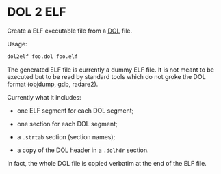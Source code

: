 # DOL 2 ELF

Create a ELF executable file from a [DOL](http://wiibrew.org/wiki/DOL) file.

Usage:

~~~sh
dol2elf foo.dol foo.elf
~~~

The generated ELF file is currently a dummy ELF file. It is not meant to be
executed but to be read by standard tools which do not groke the DOL format
(objdump, gdb, radare2).

Currently what it includes:

 * one ELF segment for each DOL segment;

 * one section for each DOL segment;

 * a `.strtab` section (section names);

 * a copy of the DOL header in a `.dolhdr` section.

In fact, the whole DOL file is copied verbatim at the end of the ELF file.
